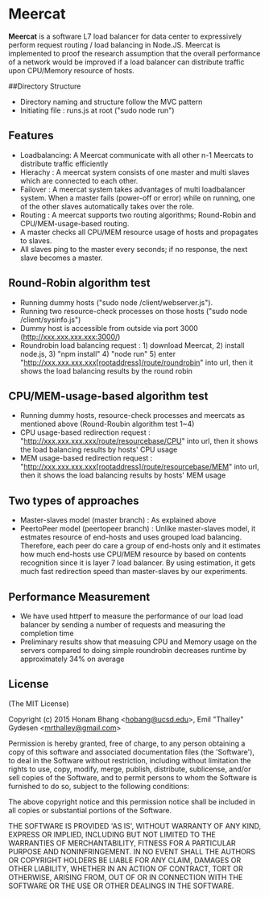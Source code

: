 # Meercat

**Meercat** is a software L7 load balancer for data center to expressively perform request
routing / load balancing in Node.JS.  Meercat is implemented to proof the research assumption that the overall performance of a network would be improved if a load balancer can distribute traffic upon CPU/Memory resource of hosts.

##Directory Structure
- Directory naming and structure follow the MVC pattern 
- Initiating file : runs.js at root ("sudo node run")

## Features
- Loadbalancing: A Meercat communicate with all other n-1 Meercats to distribute traffic efficiently
- Hierachy : A meercat system consists of one master and multi slaves which are connected to each other. 
- Failover : A meercat system takes advantages of multi loadbalancer system. When a master fails (power-off or error) while on running, one of the other slaves automatically takes over the role. 
- Routing : A meercat supports two routing algorithms; Round-Robin and CPU/MEM-usage-based routing. 
- A master checks all CPU/MEM resource usage of hosts and propagates to slaves. 
- All slaves ping to the master every seconds; if no response, the next slave becomes a master.

## Round-Robin algorithm test
- Running dummy hosts ("sudo node /client/webserver.js").
- Running two resource-check processes on those hosts ("sudo node /client/sysinfo.js")
- Dummy host is accessible from outside via port 3000 (http://xxx.xxx.xxx.xxx:3000/)
- Roundrobin load balancing request : 1) download Meercat, 2) install node.js, 3) "npm install" 4) "node run" 5) enter "http://xxx.xxx.xxx.xxx[rootaddress]/route/roundrobin" into url, then it shows the load balancing results by the round robin

## CPU/MEM-usage-based algorithm test
- Running dummy hosts, resource-check processes and meercats as mentioned above (Round-Roubin algorithm test 1~4)
- CPU usage-based redirection request : "http://xxx.xxx.xxx.xxx/route/resourcebase/CPU" into url, then it shows the load balancing results by hosts' CPU usage
- MEM usage-based redirection request : "http://xxx.xxx.xxx.xxx[rootaddress]/route/resourcebase/MEM" into url, then it shows the load balancing results by hosts' MEM usage

## Two types of approaches
- Master-slaves model (master branch) : As explained above
- PeertoPeer model (peertopeer branch) : Unlike master-slaves model, it estmates resource of end-hosts and uses grouped load balancing. Therefore, each peer do care a group of end-hosts only and it estimates how much end-hosts use CPU/MEM resource by based on contents recognition since it is layer 7 load balancer. By using estimation, it gets much fast redirection speed than master-slaves by our experiments.


## Performance Measurement
- We have used httperf to measure the performance of our load load balancer by sending a number of requests and measuring the completion time
- Preliminary results show that measuing CPU and Memory usage on the servers compared to doing simple roundrobin decreases runtime by approximately 34% on average

## License 

(The MIT License)

Copyright (c) 2015 Honam Bhang &lt;hobang@ucsd.edu&gt;, Emil "Thalley" Gydesen &lt;mrthalley@gmail.com&gt;

Permission is hereby granted, free of charge, to any person obtaining
a copy of this software and associated documentation files (the
'Software'), to deal in the Software without restriction, including
without limitation the rights to use, copy, modify, merge, publish,
distribute, sublicense, and/or sell copies of the Software, and to
permit persons to whom the Software is furnished to do so, subject to
the following conditions:

The above copyright notice and this permission notice shall be
included in all copies or substantial portions of the Software.

THE SOFTWARE IS PROVIDED 'AS IS', WITHOUT WARRANTY OF ANY KIND,
EXPRESS OR IMPLIED, INCLUDING BUT NOT LIMITED TO THE WARRANTIES OF
MERCHANTABILITY, FITNESS FOR A PARTICULAR PURPOSE AND NONINFRINGEMENT.
IN NO EVENT SHALL THE AUTHORS OR COPYRIGHT HOLDERS BE LIABLE FOR ANY
CLAIM, DAMAGES OR OTHER LIABILITY, WHETHER IN AN ACTION OF CONTRACT,
TORT OR OTHERWISE, ARISING FROM, OUT OF OR IN CONNECTION WITH THE
SOFTWARE OR THE USE OR OTHER DEALINGS IN THE SOFTWARE.
